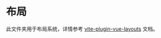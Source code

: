 # 布局

此文件夹用于布局系统，详情参考 [vite-plugin-vue-layouts](https://github.com/JohnCampionJr/vite-plugin-vue-layouts) 文档。
